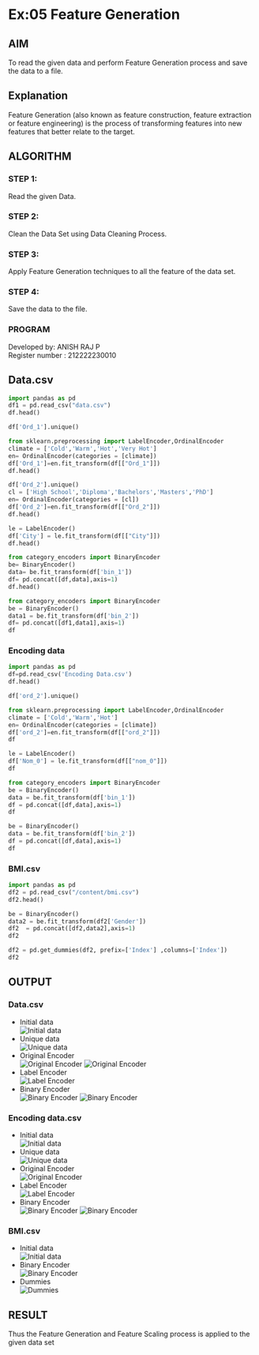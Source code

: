# Ex:05 Feature Generation
## AIM
To read the given data and perform Feature Generation process and save the data to a file.

## Explanation
Feature Generation (also known as feature construction, feature extraction or feature engineering) is the process of transforming features into new features that better relate to the target.

## ALGORITHM
### STEP 1: 
Read the given Data.
### STEP 2:
Clean the Data Set using Data Cleaning Process.
### STEP 3:
Apply Feature Generation techniques to all the feature of the data set.
### STEP 4:
Save the data to the file.
### PROGRAM
Developed by: ANISH RAJ P<br>
Register number : 212222230010

## Data.csv
```py
import pandas as pd
df1 = pd.read_csv("data.csv")
df.head()

df['Ord_1'].unique()

from sklearn.preprocessing import LabelEncoder,OrdinalEncoder
climate = ['Cold','Warm','Hot','Very Hot']
en= OrdinalEncoder(categories = [climate])
df['Ord_1']=en.fit_transform(df[["Ord_1"]])
df.head()

df['Ord_2'].unique()
cl = ['High School','Diploma','Bachelors','Masters','PhD']
en= OrdinalEncoder(categories = [cl])
df['Ord_2']=en.fit_transform(df[["Ord_2"]])
df.head()

le = LabelEncoder()
df['City'] = le.fit_transform(df[["City"]])
df.head()

from category_encoders import BinaryEncoder
be= BinaryEncoder()
data= be.fit_transform(df['bin_1'])
df= pd.concat([df,data],axis=1)
df.head()

from category_encoders import BinaryEncoder
be = BinaryEncoder()
data1 = be.fit_transform(df['bin_2'])
df= pd.concat([df1,data1],axis=1)
df
```
### Encoding data
```py
import pandas as pd
df=pd.read_csv('Encoding Data.csv')
df.head()

df['ord_2'].unique()

from sklearn.preprocessing import LabelEncoder,OrdinalEncoder
climate = ['Cold','Warm','Hot']
en= OrdinalEncoder(categories = [climate])
df['ord_2']=en.fit_transform(df[["ord_2"]])
df

le = LabelEncoder()
df['Nom_0'] = le.fit_transform(df[["nom_0"]])
df  

from category_encoders import BinaryEncoder
be = BinaryEncoder()
data = be.fit_transform(df['bin_1'])
df = pd.concat([df,data],axis=1)
df

be = BinaryEncoder()
data = be.fit_transform(df['bin_2'])
df = pd.concat([df,data],axis=1)
df
```
### BMI.csv
```py
import pandas as pd
df2 = pd.read_csv("/content/bmi.csv")
df2.head()

be = BinaryEncoder()
data2 = be.fit_transform(df2['Gender'])
df2  = pd.concat([df2,data2],axis=1)
df2

df2 = pd.get_dummies(df2, prefix=['Index'] ,columns=['Index'])
df2
```
## OUTPUT
### Data.csv
* Initial data<br>
![Initial data](1.png)
* Unique data<br>
![Unique data](2.png)
* Original Encoder<br>
![Original Encoder](3.png)
![Original Encoder](4.png)
* Label Encoder<br>
![Label Encoder](5.png)
* Binary Encoder<br>
![Binary Encoder](6.png)
![Binary Encoder](7.png)
### Encoding data.csv
* Initial data<br>
![Initial data](8.png)
* Unique data<br>
![Unique data](9.png)
* Original Encoder<br>
![Original Encoder](10.png)
* Label Encoder<br>
![Label Encoder](11.png)
* Binary Encoder<br>
![Binary Encoder](12.png)
![Binary Encoder](13.png)
### BMI.csv
* Initial data<br>
![Initial data](14.png)
* Binary Encoder<br>
![Binary Encoder](15.png)
* Dummies<br>
![Dummies](16.png)
## RESULT
Thus the Feature Generation and Feature Scaling process is applied to the given data set